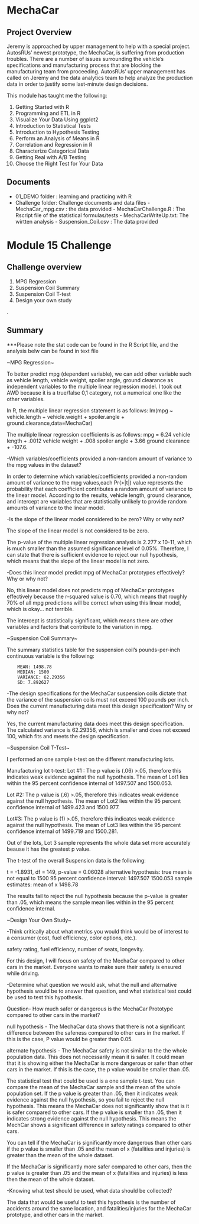 # MechaCar

## Project Overview 
Jeremy is approached by upper management to help with a special project. AutosRUs’ newest prototype, the MechaCar, is suffering from production troubles. There are a number of issues surrounding the vehicle’s specifications and manufacturing process that are blocking the manufacturing team from proceeding. AutosRUs’ upper management has called on Jeremy and the data analytics team to help analyze the production data in order to justify some last-minute design decisions.

This module has taught me the following:

1. Getting Started with R 
2. Programming and ETL in R 
3. Visualize Your Data Using ggplot2 
4. Introduction to Statistical Tests
5. Introduction to Hypothesis Testing 
6. Perform an Analysis of Means in R 
7. Correlation and Regression in R 
8. Characterize Categorical Data 
9. Getting Real with A/B Testing 
10. Choose the Right Test for Your Data 

        
## Documents

- 01_DEMO folder : learning and practicing with R
- Challenge folder: Challenge documents and data files
          - MechaCar_mpg.csv : the data provided
          - MechaCarChallenge.R : The Rscript file of the statistical formulas/tests
          - MechaCarWriteUp.txt: The wirtten analysis
          - Suspension_Coil.csv : The data provided 


# Module 15 Challenge 

## Challenge overview

1. MPG Regression
2. Suspension Coil Summary
3. Suspension Coil T-test
4. Design your own study

.


## Summary 
***Please note the stat code can be found in the R Script file,  and the analysis belw can be found in text file

~MPG Regression~

To better predict mpg (dependent variable), we can add other variable such as vehicle length, vehicle weight, spoiler angle, ground clearance as independent variables to the multiple linear regression model. I took out AWD because it is a true/false 0,1 category, not a numerical one like the other variables.

In R, the multiple linear regression statement is as follows:
lm(mpg ~ vehicle.length + vehicle.weight + spoiler.angle + ground.clearance,data=MechaCar)

The multiple linear regression coefficients is as follows:
mpg = 6.24 vehicle length + .0012 vehicle weight + .008 spoiler angle + 3.66 ground clearance + -107.6.

-Which variables/coefficients provided a non-random amount of variance to the mpg values in the dataset?

In order to determine which variables/coefficients provided a non-random amount of variance to the mpg values,each Pr(>|t|) value represents the probability that each coefficient contributes a random amount of variance to the linear model. According to the results, vehicle length, ground clearance, and intercept are variables that are statistically unlikely to provide random amounts of variance to the linear model.

-Is the slope of the linear model considered to be zero? Why or why not?

The slope of the linear model is not considered to be zero.

The p-value of the multiple linear regression analysis is 2.277 x 10-11, which is much smaller than the assumed significance level of 0.05%. Therefore, I can state that there is sufficient evidence to reject our null hypothesis, which means that the slope of the linear model is not zero.

-Does this linear model predict mpg of MechaCar prototypes effectively? Why or why not?

No, this linear model does not predicts mpg of MechaCar prototypes effectively because the r-squared value is 0.70, which means that roughly 70% of all mpg predictions will be correct when using this linear model, which is okay... not terrible. 

The intercept is statistically significant, which means there are other variables and factors that contribute to the variation in mpg.

~Suspension Coil Summary~

The summary statistics table for the suspension coil’s pounds-per-inch continuous variable is the following:

        MEAN: 1498.78	
        MEDIAN: 1500	
        VARIANCE: 62.29356	
        SD: 7.892627

-The design specifications for the MechaCar suspension coils dictate that the variance of the suspension coils must not exceed 100 pounds per inch. Does the current manufacturing data meet this design specification? Why or why not?

Yes, the current manufacturing data does meet this design specification. The calculated variance is 62.29356, which is smaller and does not exceed 100, which fits and meets the design specification.

~Suspension Coil T-Test~

I performed an one sample t-test on the different manufacturing lots. 

Manufacturing lot t-test:
Lot #1 : The p value is (.06) >.05, therefore this indicates weak evidence against the null hypothesis. The mean of Lot1 lies within the 95 percent confidence internal of 1497.507 and 1500.053. 

Lot #2: The p value is (.6) >.05, therefore this indicates weak evidence against the null hypothesis. The mean of Lot2 lies within the 95 percent confidence internal of 1499.423 and 1500.977.

Lot#3: The p value is (1) >.05, therefore this indicates weak evidence against the null hypothesis. The mean of Lot3 lies within the 95 percent confidence internal of 1499.719 and 1500.281.

Out of the lots, Lot 3 sample represents the whole data set more accurately beause it has the greatest p value. 

The t-test of the overall Suspension data is the following: 

t = -1.8931, df = 149, p-value = 0.06028
alternative hypothesis: true mean is not equal to 1500
95 percent confidence interval:
 1497.507 1500.053
sample estimates:
mean of x 
  1498.78 
  
The results fail to reject the null hypothesis because the p-value is greater than .05, which means the sample mean lies within in the 95 percent confidence internal. 

~Design Your Own Study~

-Think critically about what metrics you would think would be of interest to a consumer (cost, fuel efficiency, color options, etc.).

safety rating, fuel efficiency, number of seats, longevity. 

For this design, I will focus on safety of the MechaCar compared to other cars in the market. Everyone wants to make sure their safety is ensured while driving.

-Determine what question we would ask, what the null and alternative hypothesis would be to answer that question, and what statistical test could be used to test this hypothesis.

Question- How much safer or dangerous is the MechaCar Prototype compared to other cars in the market?

null hypothesis - The MechaCar data shows that there is not a significant difference between the safeness compared to other cars in the market. If this is the case, P value would be greater than 0.05. 

alternate hypothesis - The MechaCar safety is not similar to the the whole population data. This does not necessarily mean it is safer. It could mean that it is showing either the MechaCar is more dangerous or safer than other cars in the market. If this is the case, the p value would be smaller than .05. 

The statistical test that could be used is a one sample t-test. You can compare the mean of the MechaCar sample and the mean of the whole population set. If the p value is greater than .05, then it indicates weak evidence against the null hypothesis, so you fail to reject the null hypothesis. This means the MechaCar does not significantly show that is it is safer compared to other cars. If the p value is smaller than .05, then it indicates strong evidence against the null hypothesis. This means the MechCar shows a significant difference in safety ratings compared to other cars. 

You can tell if the MechaCar is significantly more dangerous than other cars if the p value is smaller than .05 and the mean of x (fatalities and injuries) is greater than the mean of the whole dataset. 

If the MechaCar is significantly more safer compared to other cars, then the p value is greater than .05 and the mean of x (fatalities and injuries) is less then the mean of the whole dataset. 

-Knowing what test should be used, what data should be collected? 

The data that would be useful to test this hypothesis is the number of accidents around the same location, and fatalities/injuries for the MechaCar prototype, and other cars in the market. 

